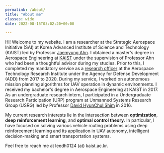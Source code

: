 ```yaml
---
permalink: /about/
title: "About me"
classes: wide
date: 2022-08-15T03:02:20+00:00

---
```

Hi! Welcome to my website. I am a researcher at the Strategic Aerospace Initiative (SAI) at Korea Advanced Institute of Science and Technology (KAIST) led by Professor [Jaemyung Ahn](http://sai.kaist.ac.kr/professor/). I obtained a master's degree in Aerospace Engineering at [KAIST](https://ae.kaist.ac.kr/pages/sub/sub01_01) under the supervision of Professor Ahn who had been a thoughtful advisor during my studies. Prior to this, I completed my mandatory service as a [research officer](https://www.rond.or.kr/CmsHome/MainDefault.aspx) at the Aerospace Technology Research Institute under the Agency for Defense Development (ADD) from 2017 to 2020. During my service, I worked on autonomous mission planning algorithms for UAV operation in dynamic environments. I received my bachelor's degree in Aerospace Engineering at KAIST in 2017. As an undergraduate research intern, I participated in a Undergraduate Research Participation (URP) program at Unmanned Systems Research Group (USRG) led by Professor [David HyunChul Shim](http://unmanned.kaist.ac.kr/) in 2016.

My current research interests lie in the intersection between **optimization**, **deep reinforcement learning**, and **optimal control theory**. In particular, I have focused on solving various vehicle routing problems using deep reinforcement learning and its application in UAV autonomy, intelligent decision-making and smart transportation systems. 

Feel free to reach me at leedh0124 (at) kaist.ac.kr.
